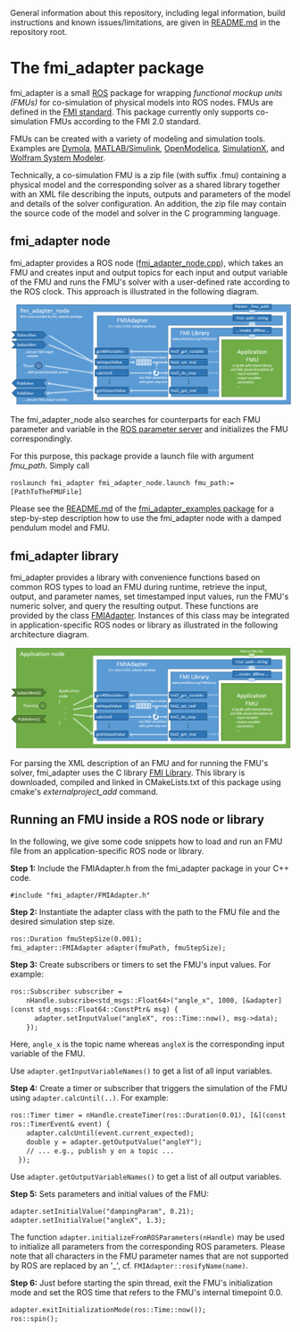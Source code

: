 General information about this repository, including legal information, build instructions and known issues/limitations, are given in [README.md](../README.md) in the repository root.


# The fmi_adapter package

fmi_adapter is a small [ROS](http://www.ros.org/) package for wrapping *functional mockup units (FMUs)* for co-simulation of physical models into ROS nodes. FMUs are defined in the [FMI standard](http://fmi-standard.org/). This package currently only supports co-simulation FMUs according to the FMI 2.0 standard.

FMUs can be created with a variety of modeling and simulation tools. Examples are [Dymola](http://www.3ds.com/products-services/catia/products/dymola), [MATLAB/Simulink](https://www.mathworks.com/products/simulink.html), [OpenModelica](https://www.openmodelica.org/), [SimulationX](https://www.simulationx.de/), and [Wolfram System Modeler](http://www.wolfram.com/system-modeler/).

Technically, a co-simulation FMU is a zip file (with suffix .fmu) containing a physical model and the corresponding solver as a shared library together with an XML file describing the inputs, outputs and parameters of the model and details of the solver configuration. An addition, the zip file may contain the source code of the model and solver in the C programming language.


## fmi_adapter node

fmi_adapter provides a ROS node ([fmi_adapter_node.cpp](src/fmi_adapter_node.cpp)), which takes an FMU and creates input and output topics for each input and output variable of the FMU and runs the FMU's solver with a user-defined rate according to the ROS clock. This approach is illustrated in the following diagram.

![fmi_adapter in application node](doc/high-level_architecture_with_fmi_adapter_node.png)

The fmi_adapter_node also searches for counterparts for each FMU parameter and variable in the [ROS parameter server](http://wiki.ros.org/Parameter%20Server) and initializes the FMU correspondingly.

For this purpose, this package provide a launch file with argument _fmu\_path_. Simply call

```
roslaunch fmi_adapter fmi_adapter_node.launch fmu_path:=[PathToTheFMUFile]
```

Please see the [README.md](../fmi_adapter_examples/README.md) of the [fmi_adapter_examples package](../fmi_adapter_examples/) for a step-by-step description how to use the fmi_adapter node with a damped pendulum model and FMU.


## fmi_adapter library

fmi_adapter provides a library with convenience functions based on common ROS types to load an FMU during runtime, retrieve the input, output, and parameter names,  set timestamped input values, run the FMU's numeric solver, and query the resulting output. These functions are provided by the class [FMIAdapter](include/fmi_adapter/FMIAdapter.h). Instances of this class may be integrated in application-specific ROS nodes or library as illustrated in the following architecture diagram.

![fmi_adapter in application node](doc/high-level_architecture_with_application_node.png)

For parsing the XML description of an FMU and for running the FMU's solver, fmi_adapter uses the C library [FMI Library](http://www.jmodelica.org/FMILibrary). This library is downloaded, compiled and linked in CMakeLists.txt of this package using cmake's _externalproject\_add_ command.


## Running an FMU inside a ROS node or library

In the following, we give some code snippets how to load and run an FMU file from an application-specific ROS node or library.

**Step 1:** Include the FMIAdapter.h from the fmi_adapter package in your C++ code.

```
#include "fmi_adapter/FMIAdapter.h"
```

**Step 2:** Instantiate the adapter class with the path to the FMU file and the desired simulation step size.

```
ros::Duration fmuStepSize(0.001);
fmi_adapter::FMIAdapter adapter(fmuPath, fmuStepSize);
```

**Step 3:** Create subscribers or timers to set the FMU's input values. For example:

```
ros::Subscriber subscriber =
    nHandle.subscribe<std_msgs::Float64>("angle_x", 1000, [&adapter](const std_msgs::Float64::ConstPtr& msg) {
      adapter.setInputValue("angleX", ros::Time::now(), msg->data);
    });
```

Here, `angle_x` is the topic name whereas `angleX` is the corresponding input variable of the FMU.

Use `adapter.getInputVariableNames()` to get a list of all input variables.

**Step 4:** Create a timer or subscriber that triggers the simulation of the FMU using `adapter.calcUntil(..)`. For example:

```
ros::Timer timer = nHandle.createTimer(ros::Duration(0.01), [&](const ros::TimerEvent& event) {
    adapter.calcUntil(event.current_expected);
    double y = adapter.getOutputValue("angleY");
    // ... e.g., publish y on a topic ...
  });
```

Use `adapter.getOutputVariableNames()` to get a list of all output variables.

**Step 5:** Sets parameters and initial values of the FMU:

```
adapter.setInitialValue("dampingParam", 0.21);
adapter.setInitialValue("angleX", 1.3);
```

The function `adapter.initializeFromROSParameters(nHandle)` may be used to initialize all parameters from the corresponding ROS parameters. Please note that all characters in the FMU parameter names that are not supported by ROS are replaced by an '\_', cf. `FMIAdapter::rosifyName(name)`.

**Step 6:** Just before starting the spin thread, exit the FMU's initialization mode and set the ROS time that refers to the FMU's internal timepoint 0.0.

```
adapter.exitInitializationMode(ros::Time::now());
ros::spin();
```
